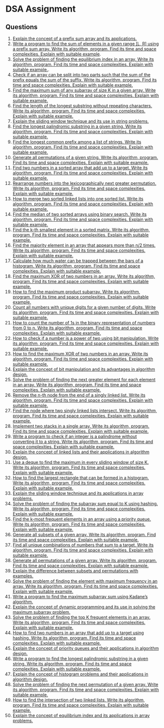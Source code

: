 # DSA Assignment

## Questions

1. [Explain the concept of a prefix sum array and its applications.](answers/q1.md)
2.  [Write a program to find the sum of elements in a given range [L, R] using a prefix sum 
array. Write its algorithm, program. Find its time and space complexities. Explain with 
suitable example](answers/q2.md).
3. [Solve the problem of finding the equilibrium index in an array. Write its algorithm, 
program. Find its time and space complexities. Explain with suitable example.](answers/q3.md).
4. [Check if an array can be split into two parts such that the sum of the prefix equals the 
sum of the suffix. Write its algorithm, program. Find its time and space complexities. 
Explain with suitable example.](answers/q4.md)
5. [Find the maximum sum of any subarray of size K in a given array. Write its algorithm, 
program. Find its time and space complexities. Explain with suitable example.](answers/q5.md)
6. [Find the length of the longest substring without repeating characters. Write its 
algorithm, program. Find its time and space complexities. Explain with suitable 
example.](answers/q6.md)
7. [Explain the sliding window technique and its use in string problems.](answers/q7.md)  
8. [Find the longest palindromic substring in a given string. Write its algorithm, program. 
Find its time and space complexities. Explain with suitable example.](answers/q8.md)
9. [Find the longest common prefix among a list of strings. Write its algorithm, program. 
Find its time and space complexities. Explain with suitable example.](answers/q9.md)  
10. [Generate all permutations of a given string. Write its algorithm, program. Find its time 
and space complexities. Explain with suitable example.](answers/q10.md)
11. [Find two numbers in a sorted array that add up to a target. Write its algorithm, program. 
Find its time and space complexities. Explain with suitable example.](answers/q11.md)
12. [Rearrange numbers into the lexicographically next greater permutation. Write its 
algorithm, program. Find its time and space complexities. Explain with suitable 
example.](answers/q12.md)
13. [How to merge two sorted linked lists into one sorted list. Write its algorithm, program. 
Find its time and space complexities. Explain with suitable example.](answers/q13.md) 
14. [Find the median of two sorted arrays using binary search. Write its algorithm, program. 
Find its time and space complexities. Explain with suitable example.](answers/q14.md) 
15. [Find the k-th smallest element in a sorted matrix. Write its algorithm, program. Find its 
time and space complexities. Explain with suitable example.](answers/q15.md)  
16. [Find the majority element in an array that appears more than n/2 times. Write its 
algorithm, program. Find its time and space complexities. Explain with suitable 
example.](answers/q16.md)
17. [Calculate how much water can be trapped between the bars of a histogram. Write its 
algorithm, program. Find its time and space complexities. Explain with suitable 
example.](answers/q17.md) 
18. [Find the maximum XOR of two numbers in an array. Write its algorithm, program. 
Find its time and space complexities. Explain with suitable example.](answers/q18.md) 
19. [How to find the maximum product subarray. Write its algorithm, program. Find its time 
and space complexities. Explain with suitable example.](answers/q19.md) 
20. [Count all numbers with unique digits for a given number of digits. Write its algorithm, 
program. Find its time and space complexities. Explain with suitable example.](answers/q20.md)
21. [How to count the number of 1s in the binary representation of numbers from 0 to n. 
Write its algorithm, program. Find its time and space complexities. Explain with 
suitable example.](answers/q21.md) 
22. [How to check if a number is a power of two using bit manipulation. Write its algorithm, 
program. Find its time and space complexities. Explain with suitable example.](answers/q22.md) 
23. [How to find the maximum XOR of two numbers in an array. Write its algorithm, 
program. Find its time and space complexities. Explain with suitable example.](answers/q23.md)  
24. [Explain the concept of bit manipulation and its advantages in algorithm design.](answers/q24.md)  
25. [Solve the problem of finding the next greater element for each element in an array. 
Write its algorithm, program. Find its time and space complexities. Explain with 
suitable example.](answers/q25.md)  
26. [Remove the n-th node from the end of a singly linked list. Write its algorithm, program. 
Find its time and space complexities. Explain with suitable example.](answers/q26.md)  
27. [Find the node where two singly linked lists intersect.  Write its algorithm, program. 
Find its time and space complexities. Explain with suitable example.](answers/q27.md)  
28. [Implement two stacks in a single array. Write its algorithm, program. Find its time and 
space complexities. Explain with suitable example.](answers/q28.md) 
29. [Write a program to check if an integer is a palindrome without converting it to a string. 
Write its algorithm, program. Find its time and space complexities. Explain with 
suitable example.](answers/q29.md)  
30. [Explain the concept of linked lists and their applications in algorithm design.](answers/q30.md)   
31. [Use a deque to find the maximum in every sliding window of size K. Write its 
algorithm, program. Find its time and space complexities. Explain with suitable 
example.](answers/q31.md)  
32. [How to find the largest rectangle that can be formed in a histogram. Write its algorithm, 
program. Find its time and space complexities. Explain with suitable example.](answers/q32.md)  
33. [Explain the sliding window technique and its applications in array problems.](answers/q33.md)  
34. [Solve the problem of finding the subarray sum equal to K using hashing. Write its 
algorithm, program. Find its time and space complexities. Explain with suitable 
example.](answers/q34.md)
35. [Find the k-most frequent elements in an array using a priority queue. Write its 
algorithm, program. Find its time and space complexities. Explain with suitable 
example.](answers/q35.md) 
36. [Generate all subsets of a given array. Write its algorithm, program. Find its time and 
space complexities. Explain with suitable example.](answers/q36.md) 
37. [Find all unique combinations of numbers that sum to a target. Write its algorithm, 
program. Find its time and space complexities. Explain with suitable example.](answers/q37.md) 
38. [Generate all permutations of a given array. Write its algorithm, program. Find its time 
and space complexities. Explain with suitable example.](answers/q38.md) 
39. [Explain the difference between subsets and permutations with examples.](answers/q39.md) 
40. [Solve the problem of finding the element with maximum frequency in an array. Write 
its algorithm, program. Find its time and space complexities. Explain with suitable 
example.](answers/q40.md) 
41. [Write a program to find the maximum subarray sum using Kadane’s algorithm.](answers/q41.md) 
42. [Explain the concept of dynamic programming and its use in solving the maximum 
subarray problem.](answers/q42.md) 
43. [Solve the problem of finding the top K frequent elements in an array. Write its 
algorithm, program. Find its time and space complexities. Explain with suitable 
example.](answers/q43.md) 
44. [How to find two numbers in an array that add up to a target using hashing. Write its 
algorithm, program. Find its time and space complexities. Explain with suitable 
example.](answers/q44.md) 
45. [Explain the concept of priority queues and their applications in algorithm design.](answers/q45.md) 
46. [Write a program to find the longest palindromic substring in a given string. Write its 
algorithm, program. Find its time and space complexities. Explain with suitable 
example.](answers/q46.md) 
47. [Explain the concept of histogram problems and their applications in algorithm design.](answers/q47.md) 
48. [Solve the problem of finding the next permutation of a given array. Write its algorithm, 
program. Find its time and space complexities. Explain with suitable example.](answers/q48.md) 
49. [How to find the intersection of two linked lists. Write its algorithm, program. Find its 
time and space complexities. Explain with suitable example.](answers/q49.md) 
50. [Explain the concept of equilibrium index and its applications in array problems.](answers/q50.md) 

